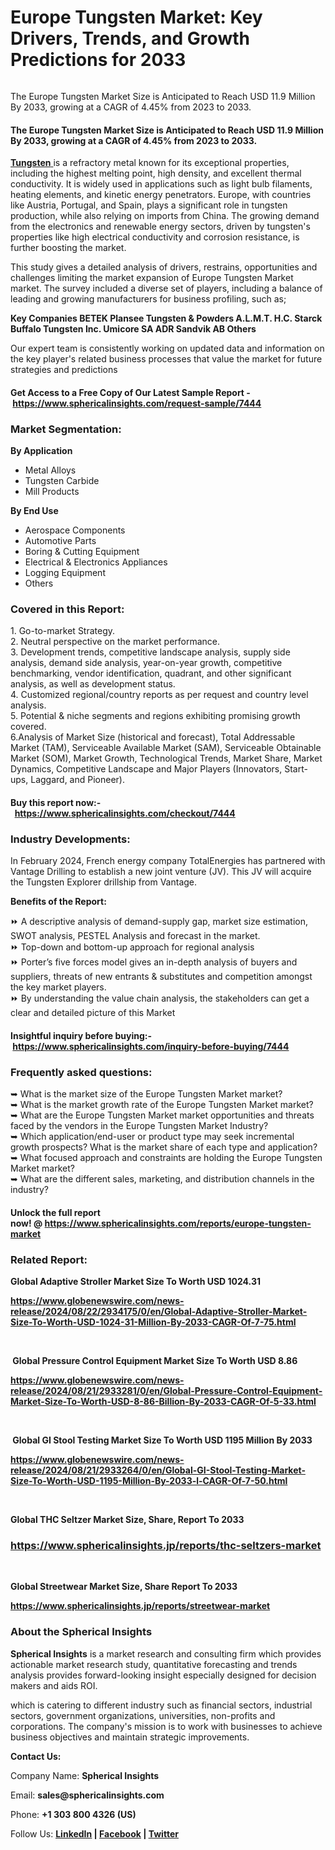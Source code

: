 <div class="wow_read_blog_hdr_img">
<div class="wow_read_blog_hdr_img_innr">
<h1>Europe Tungsten Market: Key Drivers, Trends, and Growth Predictions for 2033</h1>
</div>
<div class="wow_main_float_head_img"><img src="https://www.vevioz.com/upload/photos/2024/12/NElIgLXqxVUbEehAjyA2_20_575eeaebf59e75926d7a03479cf79ef6_image.jpg" alt="" /></div>
</div>
<div class="read-blog-container">
<div class="read-blog-desc">
<p class="mb-0">The Europe Tungsten Market Size is Anticipated to Reach USD 11.9 Million By 2033, growing at a CAGR of 4.45% from 2023 to 2033.</p>
</div>
<div class="read-content">
<h4><strong>The Europe Tungsten Market Size is Anticipated to Reach USD 11.9 Million By 2033, growing at a CAGR of 4.45% from 2023 to 2033.</strong></h4>
<p><a href="https://www.sphericalinsights.com/reports/europe-tungsten-market" target="_blank" rel="noopener"><strong>Tungsten</strong>&nbsp;</a>is a refractory metal known for its exceptional properties, including the highest melting point, high density, and excellent thermal conductivity. It is widely used in applications such as light bulb filaments, heating elements, and kinetic energy penetrators. Europe, with countries like Austria, Portugal, and Spain, plays a significant role in tungsten production, while also relying on imports from China. The growing demand from the electronics and renewable energy sectors, driven by tungsten's properties like high electrical conductivity and corrosion resistance, is further boosting the market.</p>
<p>This study gives a detailed analysis of drivers, restrains, opportunities and challenges limiting the market expansion of Europe Tungsten Market market. The survey included a diverse set of players, including a balance of leading and growing manufacturers for business profiling, such as;</p>
<p><strong>Key Companies BETEK Plansee Tungsten &amp; Powders A.L.M.T. H.C. Starck Buffalo Tungsten Inc. Umicore SA ADR Sandvik AB Others</strong></p>
<p>Our expert team is consistently working on updated data and information on the key player's related business processes that value the market for future strategies and predictions</p>
<h4><strong>Get Access to a Free Copy of Our Latest Sample Report -&nbsp;<a href="https://www.sphericalinsights.com/request-sample/7444" rel="nofollow">https://www.sphericalinsights.com/request-sample/7444</a>&nbsp; &nbsp;</strong></h4>
<h3><strong>Market Segmentation:</strong></h3>
<p><strong>By Application</strong></p>
<ul>
<li>Metal Alloys</li>
<li>Tungsten Carbide</li>
<li>Mill Products</li>
</ul>
<p><strong>By End Use</strong></p>
<ul>
<li>Aerospace Components</li>
<li>Automotive Parts</li>
<li>Boring &amp; Cutting Equipment</li>
<li>Electrical &amp; Electronics Appliances</li>
<li>Logging Equipment</li>
<li>Others</li>
</ul>
<h3>Covered in this Report:</h3>
<p>1. Go-to-market Strategy.<br />2. Neutral perspective on the market performance.<br />3. Development trends, competitive landscape analysis, supply side analysis, demand side analysis, year-on-year growth, competitive benchmarking, vendor identification, quadrant, and other significant analysis, as well as development status.<br />4. Customized regional/country reports as per request and country level analysis.<br />5. Potential &amp; niche segments and regions exhibiting promising growth covered.<br />6.Analysis of Market Size (historical and forecast), Total Addressable Market (TAM), Serviceable Available Market (SAM), Serviceable Obtainable Market (SOM), Market Growth, Technological Trends, Market Share, Market Dynamics, Competitive Landscape and Major Players (Innovators, Start-ups, Laggard, and Pioneer).</p>
<h4>Buy this report now:-&nbsp;&nbsp;<a href="https://www.sphericalinsights.com/checkout/7444" rel="nofollow">https://www.sphericalinsights.com/checkout/7444</a>&nbsp;</h4>
<h3>Industry Developments:</h3>
<p>In February 2024, French energy company TotalEnergies has partnered with Vantage Drilling to establish a new joint venture (JV). This JV will acquire the Tungsten Explorer drillship from Vantage.</p>
<p><strong>Benefits of the Report:</strong></p>
<p>⏩ A descriptive analysis of demand-supply gap, market size estimation, SWOT analysis, PESTEL Analysis and forecast in the market.<br />⏩ Top-down and bottom-up approach for regional analysis<br />⏩ Porter&rsquo;s five forces model gives an in-depth analysis of buyers and suppliers, threats of new entrants &amp; substitutes and competition amongst the key market players.<br />⏩ By understanding the value chain analysis, the stakeholders can get a clear and detailed picture of this Market</p>
<h4>Insightful inquiry before buying:-&nbsp;<a href="https://www.sphericalinsights.com/inquiry-before-buying/7444" rel="nofollow">https://www.sphericalinsights.com/inquiry-before-buying/7444</a>&nbsp;&nbsp;</h4>
<h3>Frequently asked questions:</h3>
<p>➥ What is the market size of the Europe Tungsten Market market?<br />➥ What is the market growth rate of the Europe Tungsten Market market?<br />➥ What are the Europe Tungsten Market market opportunities and threats faced by the vendors in the Europe Tungsten Market Industry?<br />➥ Which application/end-user or product type may seek incremental growth prospects? What is the market share of each type and application?<br />➥ What focused approach and constraints are holding the Europe Tungsten Market market?<br />➥ What are the different sales, marketing, and distribution channels in the industry?</p>
<h4>Unlock the full report now!&nbsp;@&nbsp;<a href="https://www.sphericalinsights.com/reports/europe-tungsten-market" rel="nofollow">https://www.sphericalinsights.com/reports/europe-tungsten-market</a></h4>
<h3><strong>Related Report:</strong></h3>
<p><strong>Global Adaptive Stroller Market Size To Worth USD 1024.31</strong></p>
<p><strong><a href="https://www.globenewswire.com/news-release/2024/08/22/2934175/0/en/Global-Adaptive-Stroller-Market-Size-To-Worth-USD-1024-31-Million-By-2033-CAGR-Of-7-75.html" rel="nofollow">https://www.globenewswire.com/news-release/2024/08/22/2934175/0/en/Global-Adaptive-Stroller-Market-Size-To-Worth-USD-1024-31-Million-By-2033-CAGR-Of-7-75.html</a></strong></p>
<p><strong>&nbsp;</strong></p>
<p><strong>&nbsp;Global Pressure Control Equipment Market Size To Worth USD 8.86</strong></p>
<p><strong><a href="https://www.globenewswire.com/news-release/2024/08/21/2933281/0/en/Global-Pressure-Control-Equipment-Market-Size-To-Worth-USD-8-86-Billion-By-2033-CAGR-Of-5-33.html" rel="nofollow">https://www.globenewswire.com/news-release/2024/08/21/2933281/0/en/Global-Pressure-Control-Equipment-Market-Size-To-Worth-USD-8-86-Billion-By-2033-CAGR-Of-5-33.html</a></strong></p>
<p><strong>&nbsp;</strong></p>
<p><strong>&nbsp;Global GI Stool Testing Market Size To Worth USD 1195 Million By 2033</strong></p>
<p><strong><a href="https://www.globenewswire.com/news-release/2024/08/21/2933264/0/en/Global-GI-Stool-Testing-Market-Size-To-Worth-USD-1195-Million-By-2033-l-CAGR-Of-7-50.html" rel="nofollow">https://www.globenewswire.com/news-release/2024/08/21/2933264/0/en/Global-GI-Stool-Testing-Market-Size-To-Worth-USD-1195-Million-By-2033-l-CAGR-Of-7-50.html</a></strong></p>
<p><strong>&nbsp;</strong></p>
<p><strong>Global THC Seltzer Market Size, Share, Report To 2033</strong></p>
<h3><strong><a href="https://www.sphericalinsights.jp/reports/thc-seltzers-market" rel="nofollow">https://www.sphericalinsights.jp/reports/thc-seltzers-market</a></strong></h3>
<p><strong>&nbsp;</strong></p>
<p><strong>Global Streetwear Market Size, Share Report To 2033</strong></p>
<p><strong><a href="https://www.sphericalinsights.jp/reports/streetwear-market" rel="nofollow">https://www.sphericalinsights.jp/reports/streetwear-market</a></strong></p>
<h3><strong>About the Spherical Insights</strong></h3>
<p><strong>Spherical Insights</strong>&nbsp;is a market research and consulting firm which provides actionable market research study, quantitative forecasting and trends analysis provides forward-looking insight especially designed for decision makers and aids ROI.</p>
<p>which is catering to different industry such as financial sectors, industrial sectors, government organizations, universities, non-profits and corporations. The company's mission is to work with businesses to achieve business objectives and maintain strategic improvements.</p>
<p><strong>Contact Us:</strong></p>
<p>Company Name:&nbsp;<strong>Spherical Insights</strong></p>
<p>Email:&nbsp;<strong>sales@sphericalinsights.com</strong></p>
<p>Phone:&nbsp;<strong>+1 303 800 4326 (US)</strong></p>
<p>Follow Us:&nbsp;<strong><a href="https://www.linkedin.com/company/spherical-insight/" rel="nofollow"><u>LinkedIn</u></a>&nbsp;|&nbsp;<a href="https://www.facebook.com/sphericalinsights22" rel="nofollow"><u>Facebook</u></a>&nbsp;|&nbsp;<a href="https://twitter.com/SInsights_US" rel="nofollow"><u>Twitter</u></a></strong></p>
</div>
</div>
